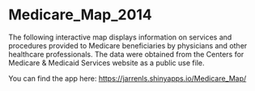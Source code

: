 # Medicare_Map_2014
The following interactive map displays information on services and procedures provided to Medicare beneficiaries by physicians and other healthcare professionals.  The data were obtained from the Centers for Medicare &amp; Medicaid Services website as a public use file.

You can find the app here: https://jarrenls.shinyapps.io/Medicare_Map/
